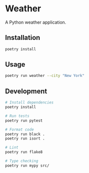 # Weather

A Python weather application.

## Installation

```bash
poetry install
```

## Usage

```bash
poetry run weather --city "New York"
```

## Development

```bash
# Install dependencies
poetry install

# Run tests
poetry run pytest

# Format code
poetry run black .
poetry run isort .

# Lint
poetry run flake8

# Type checking
poetry run mypy src/
```